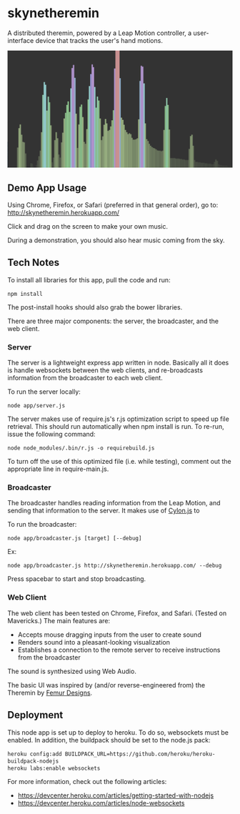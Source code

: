 skynetheremin
=============

A distributed theremin, powered by a Leap Motion controller, a user-interface device that tracks the user's hand motions.

![Screenshot](screenshot.png)

## Demo App Usage

Using Chrome, Firefox, or Safari (preferred in that general order), go to: http://skynetheremin.herokuapp.com/

Click and drag on the screen to make your own music.

During a demonstration, you should also hear music coming from the sky.


## Tech Notes

To install all libraries for this app, pull the code and run:

    npm install

The post-install hooks should also grab the bower libraries.

There are three major components: the server, the broadcaster, and the web client.

### Server

The server is a lightweight express app written in node. Basically all it does is handle websockets between the web clients, and re-broadcasts information from the broadcaster to each web client.

To run the server locally:

    node app/server.js

The server makes use of require.js's r.js optimization script to speed up file retrieval. This should run automatically when npm install is run. To re-run, issue the following command:

    node node_modules/.bin/r.js -o requirebuild.js

To turn off the use of this optimized file (i.e. while testing), comment out the appropriate line in require-main.js.

### Broadcaster

The broadcaster handles reading information from the Leap Motion, and sending that information to the server. It makes use of [Cylon.js](https://github.com/hybridgroup/cylon-leapmotion) to 

To run the broadcaster:

    node app/broadcaster.js [target] [--debug]

Ex:

    node app/broadcaster.js http://skynetheremin.herokuapp.com/ --debug

Press spacebar to start and stop broadcasting.

### Web Client

The web client has been tested on Chrome, Firefox, and Safari. (Tested on Mavericks.) The main features are:
 
* Accepts mouse dragging inputs from the user to create sound
* Renders sound into a pleasant-looking visualization
* Establishes a connection to the remote server to receive instructions from the broadcaster

The sound is synthesized using Web Audio.

The basic UI was inspired by (and/or reverse-engineered from) the Theremin by [Femur Designs](http://www.femurdesign.com/theremin/).


## Deployment

This node app is set up to deploy to heroku. To do so, websockets must be enabled. In addition, the buildpack should be set to the node.js pack:

    heroku config:add BUILDPACK_URL=https://github.com/heroku/heroku-buildpack-nodejs
    heroku labs:enable websockets

For more information, check out the following articles:

* https://devcenter.heroku.com/articles/getting-started-with-nodejs
* https://devcenter.heroku.com/articles/node-websockets
